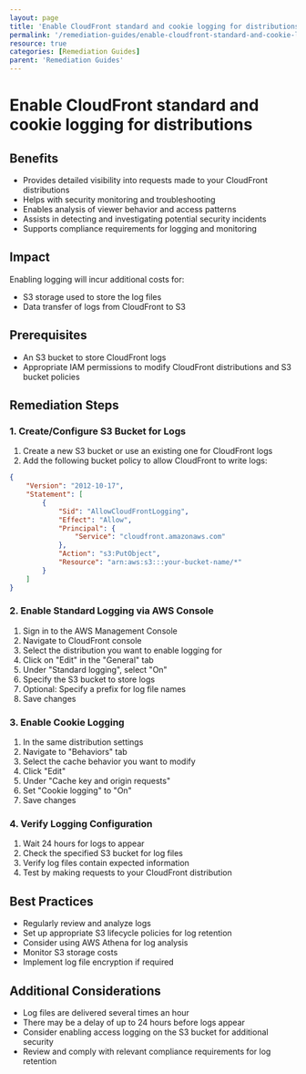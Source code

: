 ```yaml
---
layout: page
title: 'Enable CloudFront standard and cookie logging for distributions'
permalink: '/remediation-guides/enable-cloudfront-standard-and-cookie-logging-for-distributions/'
resource: true
categories: [Remediation Guides]
parent: 'Remediation Guides'
---
```


#  Enable CloudFront standard and cookie logging for distributions

## Benefits
- Provides detailed visibility into requests made to your CloudFront distributions
- Helps with security monitoring and troubleshooting
- Enables analysis of viewer behavior and access patterns
- Assists in detecting and investigating potential security incidents
- Supports compliance requirements for logging and monitoring

## Impact
Enabling logging will incur additional costs for:
- S3 storage used to store the log files
- Data transfer of logs from CloudFront to S3

## Prerequisites
- An S3 bucket to store CloudFront logs
- Appropriate IAM permissions to modify CloudFront distributions and S3 bucket policies

## Remediation Steps

### 1. Create/Configure S3 Bucket for Logs
1. Create a new S3 bucket or use an existing one for CloudFront logs
2. Add the following bucket policy to allow CloudFront to write logs:
```json
{
    "Version": "2012-10-17",
    "Statement": [
        {
            "Sid": "AllowCloudFrontLogging",
            "Effect": "Allow",
            "Principal": {
                "Service": "cloudfront.amazonaws.com"
            },
            "Action": "s3:PutObject",
            "Resource": "arn:aws:s3:::your-bucket-name/*"
        }
    ]
}
```

### 2. Enable Standard Logging via AWS Console
1. Sign in to the AWS Management Console
2. Navigate to CloudFront console
3. Select the distribution you want to enable logging for
4. Click on "Edit" in the "General" tab
5. Under "Standard logging", select "On"
6. Specify the S3 bucket to store logs
7. Optional: Specify a prefix for log file names
8. Save changes

### 3. Enable Cookie Logging
1. In the same distribution settings
2. Navigate to "Behaviors" tab
3. Select the cache behavior you want to modify
4. Click "Edit"
5. Under "Cache key and origin requests"
6. Set "Cookie logging" to "On"
7. Save changes

### 4. Verify Logging Configuration
1. Wait 24 hours for logs to appear
2. Check the specified S3 bucket for log files
3. Verify log files contain expected information
4. Test by making requests to your CloudFront distribution

## Best Practices
- Regularly review and analyze logs
- Set up appropriate S3 lifecycle policies for log retention
- Consider using AWS Athena for log analysis
- Monitor S3 storage costs
- Implement log file encryption if required

## Additional Considerations
- Log files are delivered several times an hour
- There may be a delay of up to 24 hours before logs appear
- Consider enabling access logging on the S3 bucket for additional security
- Review and comply with relevant compliance requirements for log retention
